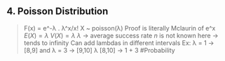 ## 4. Poisson Distribution
> F(x) = e^-λ . λ^x/x! 
>  X ~ poisson(λ)
> Proof is literally Mclaurin of e^x
> $E(X) = \lambda$
> $V(X) = \lambda$
> $\lambda$ $\rightarrow$ average success rate
> $n$ is not known here -> tends to infinity
> Can add lambdas in different intervals
Ex: λ = 1 -> [8,9] and λ = 3 -> [9,10]
λ [8,10] -> 1 + 3
#Probability 